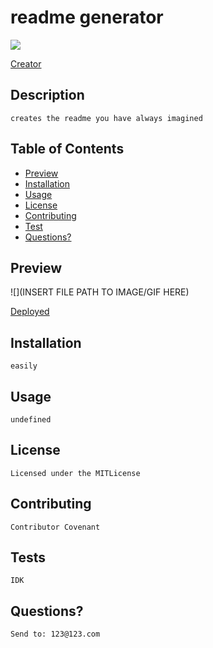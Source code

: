 
  # readme generator
  ![](https://img.shields.io/badge/License-MITLicense-yellow)

  [Creator](https://github.com/rxjas)

  ## Description 
    creates the readme you have always imagined

  ## Table of Contents
  * [Preview](#Preview)
  * [Installation](#Installation)
  * [Usage](#Usage)
  * [License](#License)
  * [Contributing](#Contributing)
  * [Test](#Tests)
  * [Questions?](#Questions?)
     
  ## Preview
  ![](INSERT FILE PATH TO IMAGE/GIF HERE)

  [Deployed](https://test.com)

  ## Installation
    easily

  ## Usage
    undefined

  ## License
    Licensed under the MITLicense

  ## Contributing
    Contributor Covenant

  ## Tests
    IDK

  ## Questions?
    Send to: 123@123.com


